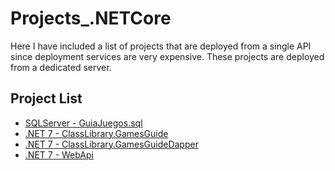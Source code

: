 # Projects_.NETCore

Here I have included a list of projects that are deployed from a single API since deployment services are very expensive. These projects are deployed from a dedicated server.

## Project List
* [SQLServer - GuiaJuegos.sql](https://github.com/TheNefelin/Projects_.NETCore/tree/master/SQLServer/GuiaJuegos.sql)
* [.NET 7 - ClassLibrary.GamesGuide](https://github.com/TheNefelin/Projects_.NETCore/tree/master/ClassLibrary.GamesGuide)
* [.NET 7 - ClassLibrary.GamesGuideDapper](https://github.com/TheNefelin/Projects_.NETCore/tree/master/ClassLibrary.GamesGuideDapper)
* [.NET 7 - WebApi](https://github.com/TheNefelin/Projects_.NETCore/tree/master/WebApi)
